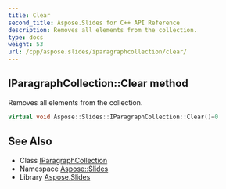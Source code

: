 ```yaml
---
title: Clear
second_title: Aspose.Slides for C++ API Reference
description: Removes all elements from the collection.
type: docs
weight: 53
url: /cpp/aspose.slides/iparagraphcollection/clear/
---
```

## IParagraphCollection::Clear method


Removes all elements from the collection.

```cpp
virtual void Aspose::Slides::IParagraphCollection::Clear()=0
```

## See Also

* Class [IParagraphCollection](../)
* Namespace [Aspose::Slides](../../)
* Library [Aspose.Slides](../../../)
